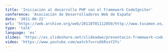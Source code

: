 ```yaml
---
title: 'Iniciación al desarrollo PHP con el Framework CodeIgniter'
conference: 'Asociación de Desarrolladores Web de España'
date: '2011-06-22'
url: 'https://web.archive.org/web/20110701112850/http://www.tucamon.es/contenido/codeigniter'
type: 'talk'
language: 'es'
slides: 'https://es.slideshare.net/slideadwe/presentacin-framework-codeigniter'
video: 'https://www.youtube.com/watch?v=ruGkRssY2fs'
---
```


